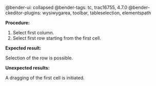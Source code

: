 @bender-ui: collapsed
@bender-tags: tc, trac16755, 4.7.0
@bender-ckeditor-plugins: wysiwygarea, toolbar, tableselection, elementspath

**Procedure:**

1. Select first column.
2. Select first row starting from the first cell.

**Expected result:**

Selection of the row is possible.

**Unexpected results:**

A dragging of the first cell is initiated.
